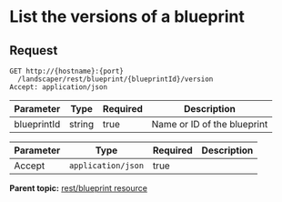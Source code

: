 # List the versions of a blueprint

## Request

```
GET http://{hostname}:{port}
  /landscaper/rest/blueprint/{blueprintId}/version
Accept: application/json

```

|Parameter|Type|Required|Description|
|---------|----|--------|-----------|
|blueprintId|string|true|Name or ID of the blueprint|

|Parameter|Type|Required|Description|
|---------|----|--------|-----------|
|Accept|`application/json`|true| |

**Parent topic:** [rest/blueprint resource](../../com.edt.api.doc/topics/rest_blueprint_.md)

